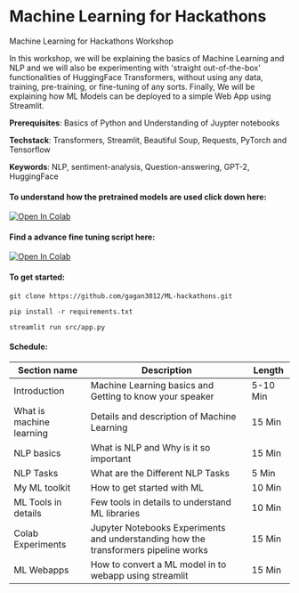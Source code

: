 # Machine Learning for Hackathons
Machine Learning for Hackathons Workshop

In this workshop, we will be explaining the basics of Machine Learning and NLP and we will also be experimenting with 'straight out-of-the-box' functionalities of HuggingFace Transformers, without using any data, training, pre-training, or fine-tuning of any sorts. Finally, We will be explaining how ML Models can be deployed to a simple Web App using Streamlit.

**Prerequisites**: Basics of Python and Understanding of Juypter notebooks

**Techstack**: Transformers, Streamlit, Beautiful Soup, Requests, PyTorch and Tensorflow

**Keywords**: NLP, sentiment-analysis, Question-answering, GPT-2, HuggingFace

#### To understand how the pretrained models are used click down here:

[![Open In Colab](https://colab.research.google.com/assets/colab-badge.svg)](https://colab.research.google.com/github/gagan3012/ML-hackathons/blob/master/notebooks/Notebook_1.ipynb)

#### Find a advance fine tuning script here: 

[![Open In Colab](https://colab.research.google.com/assets/colab-badge.svg)](https://colab.research.google.com/github/gagan3012/ML-hackathons/blob/master/notebooks/Notebook_2.ipynb)

#### To get started:

```shell script
git clone https://github.com/gagan3012/ML-hackathons.git

pip install -r requirements.txt 

streamlit run src/app.py
```

#### Schedule: 

| Section name             | Description                                                                         | Length   |
|--------------------------|-------------------------------------------------------------------------------------|----------|
| Introduction             | Machine Learning basics and Getting to know your speaker                            | 5-10 Min |
| What is machine learning | Details and description of Machine Learning                                         | 15 Min   |
| NLP basics               | What is NLP and Why is it so important                                              | 15 Min   |
| NLP Tasks                | What are the Different NLP Tasks                                                    | 5 Min    |
| My ML toolkit            | How to get started with ML                                                          | 10 Min   |
| ML Tools in details      | Few tools in details to understand ML libraries                                     | 10 Min   |
| Colab Experiments        | Jupyter Notebooks Experiments and understanding how the transformers pipeline works | 15 Min   |
| ML Webapps               | How to convert a ML model in to webapp using streamlit                              | 15 Min   |

